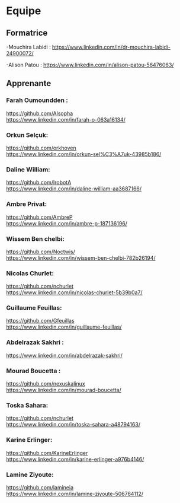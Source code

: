 # Equipe 

## Formatrice

-Mouchira Labidi :
https://www.linkedin.com/in/dr-mouchira-labidi-24900072/

-Alison Patou : 
https://www.linkedin.com/in/alison-patou-56476063/

## Apprenante

### Farah Oumoundden : 
https://github.com/Alsopha <br/> 
https://www.linkedin.com/in/farah-o-063a16134/

### Orkun Selçuk:
https://github.com/orkhoven<br/>
https://www.linkedin.com/in/orkun-sel%C3%A7uk-43985b186/

### Daline William: 
https://github.com/IrobotA<br/>
https://www.linkedin.com/in/daline-william-aa3687166/

### Ambre Privat: 
https://github.com/AmbreP<br/>
https://www.linkedin.com/in/ambre-p-187136196/

### Wissem Ben chelbi: 
https://github.com/Noctwis/<br/>
https://www.linkedin.com/in/wissem-ben-chelbi-782b26194/

### Nicolas Churlet:
https://github.com/nchurlet<br/>
https://www.linkedin.com/in/nicolas-churlet-5b39b0a7/

### Guillaume Feuillas:
https://github.com/Gfeuillas <br/>
https://www.linkedin.com/in/guillaume-feuillas/

### Abdelrazak Sakhri :  
https://www.linkedin.com/in/abdelrazak-sakhri/

### Mourad Boucetta :
https://github.com/nexuskalinux<br/>
https://www.linkedin.com/in/mourad-boucetta/


### Toska Sahara:
https://github.com/nchurlet <br/>
https://www.linkedin.com/in/toska-sahara-a48794163/

### Karine Erlinger: 
https://github.com/KarineErlinger <br/>
https://www.linkedin.com/in/karine-erlinger-a976b4146/

### Lamine Ziyoute:
https://github.com/lamineia <br/>
https://www.linkedin.com/in/lamine-ziyoute-506764112/
